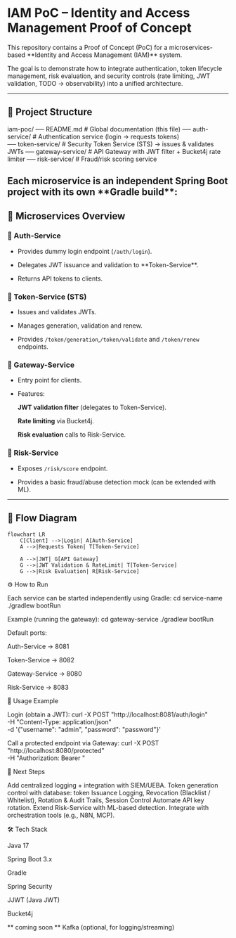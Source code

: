 # IAM PoC – Identity and Access Management Proof of Concept

This repository contains a Proof of Concept (PoC) for a microservices-based \*\*Identity and Access Management (IAM)\*\* system.

The goal is to demonstrate how to integrate authentication, token lifecycle management, risk evaluation, and security controls (rate limiting, JWT validation, TODO -> observability) into a unified architecture.

---

## 📂 Project Structure

iam-poc/
  ── README.md # Global documentation (this file)
  ── auth-service/ # Authentication service (login → requests tokens)  
  ── token-service/ # Security Token Service (STS) → issues \& validates JWTs
  ── gateway-service/ # API Gateway with JWT filter + Bucket4j rate limiter
  ── risk-service/ # Fraud/risk scoring service

## Each microservice is an independent Spring Boot project with its own \*\*Gradle build\*\*:

## 🧩 Microservices Overview

### 🔹 Auth-Service

- Provides dummy login endpoint (`/auth/login`).

- Delegates JWT issuance and validation to \*\*Token-Service\*\*.

- Returns API tokens to clients.

### 🔹 Token-Service (STS)

- Issues and validates JWTs.

- Manages generation, validation and renew.

- Provides `/token/generation`,`/token/validate` and `/token/renew` endpoints.

### 🔹 Gateway-Service

- Entry point for clients.

- Features:

  **JWT validation filter** (delegates to Token-Service).

  **Rate limiting** via Bucket4j.

  **Risk evaluation** calls to Risk-Service.

### 🔹 Risk-Service

- Exposes `/risk/score` endpoint.

- Provides a basic fraud/abuse detection mock (can be extended with ML).

---

## 🔄 Flow Diagram

```mermaid
flowchart LR
    C[Client] -->|Login| A[Auth-Service]
    A -->|Requests Token| T[Token-Service]

    A -->|JWT| G[API Gateway]
    G -->|JWT Validation & RateLimit| T[Token-Service]
    G -->|Risk Evaluation| R[Risk-Service]
```

⚙️ How to Run

Each service can be started independently using Gradle:
cd service-name
./gradlew bootRun

Example (running the gateway):
cd gateway-service
./gradlew bootRun

Default ports:

Auth-Service → 8081

Token-Service → 8082

Gateway-Service → 8080

Risk-Service → 8083

🚀 Usage Example

Login (obtain a JWT):
curl -X POST "http://localhost:8081/auth/login" \
 -H "Content-Type: application/json" \
 -d '{"username": "admin", "password": "password"}'

Call a protected endpoint via Gateway:
curl -X POST "http://localhost:8080/protected" \
 -H "Authorization: Bearer <JWT>"

📌 Next Steps

Add centralized logging + integration with SIEM/UEBA.
Token generation control with database: token Issuance Logging, Revocation (Blacklist / Whitelist), Rotation \& Audit Trails, Session Control
Automate API key rotation.
Extend Risk-Service with ML-based detection.
Integrate with orchestration tools (e.g., N8N, MCP).

🛠️ Tech Stack

Java 17

Spring Boot 3.x

Gradle

Spring Security

JJWT (Java JWT)

Bucket4j

** coming soon ** Kafka (optional, for logging/streaming)
